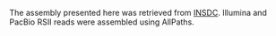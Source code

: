 The assembly presented here was retrieved from [INSDC](https://www.ebi.ac.uk/ena/data/view/GCA_006461475.1). Illumina and PacBio RSII reads were assembled using AllPaths.
